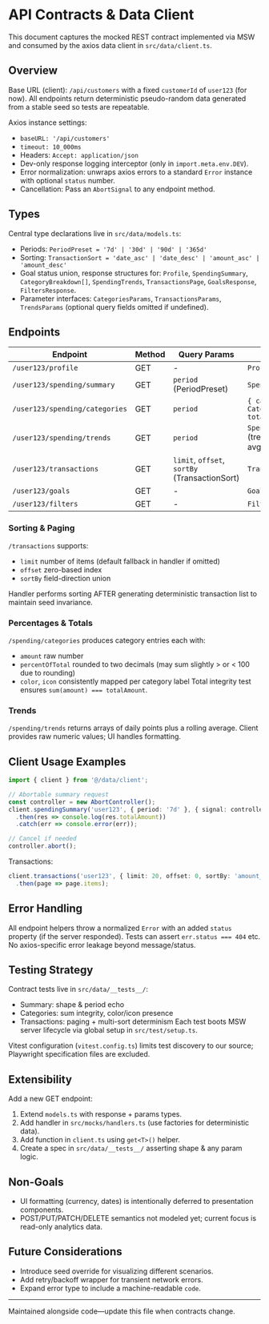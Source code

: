 # API Contracts & Data Client

This document captures the mocked REST contract implemented via MSW and consumed by the axios data client in `src/data/client.ts`.

## Overview
Base URL (client): `/api/customers` with a fixed `customerId` of `user123` (for now). All endpoints return deterministic pseudo-random data generated from a stable seed so tests are repeatable.

Axios instance settings:
- `baseURL: '/api/customers'`
- `timeout: 10_000ms`
- Headers: `Accept: application/json`
- Dev-only response logging interceptor (only in `import.meta.env.DEV`).
- Error normalization: unwraps axios errors to a standard `Error` instance with optional `status` number.
- Cancellation: Pass an `AbortSignal` to any endpoint method.

## Types
Central type declarations live in `src/data/models.ts`:
- Periods: `PeriodPreset = '7d' | '30d' | '90d' | '365d'`
- Sorting: `TransactionSort = 'date_asc' | 'date_desc' | 'amount_asc' | 'amount_desc'`
- Goal status union, response structures for: `Profile`, `SpendingSummary`, `CategoryBreakdown[]`, `SpendingTrends`, `TransactionsPage`, `GoalsResponse`, `FiltersResponse`.
- Parameter interfaces: `CategoriesParams`, `TransactionsParams`, `TrendsParams` (optional query fields omitted if undefined).

## Endpoints
| Endpoint | Method | Query Params | Response |
|----------|--------|--------------|----------|
| `/user123/profile` | GET | - | `Profile` |
| `/user123/spending/summary` | GET | `period` (PeriodPreset) | `SpendingSummary` |
| `/user123/spending/categories` | GET | `period` | `{ categories: CategoryBreakdown[], totalAmount }` |
| `/user123/spending/trends` | GET | `period` | `SpendingTrends` (trend points & rolling avg) |
| `/user123/transactions` | GET | `limit`, `offset`, `sortBy` (TransactionSort) | `TransactionsPage` |
| `/user123/goals` | GET | - | `GoalsResponse` |
| `/user123/filters` | GET | - | `FiltersResponse` |

### Sorting & Paging
`/transactions` supports:
- `limit` number of items (default fallback in handler if omitted)
- `offset` zero-based index
- `sortBy` field-direction union

Handler performs sorting AFTER generating deterministic transaction list to maintain seed invariance.

### Percentages & Totals
`/spending/categories` produces category entries each with:
- `amount` raw number
- `percentOfTotal` rounded to two decimals (may sum slightly > or < 100 due to rounding)
- `color`, `icon` consistently mapped per category label
Total integrity test ensures `sum(amount) === totalAmount`.

### Trends
`/spending/trends` returns arrays of daily points plus a rolling average. Client provides raw numeric values; UI handles formatting.

## Client Usage Examples
```ts
import { client } from '@/data/client';

// Abortable summary request
const controller = new AbortController();
client.spendingSummary('user123', { period: '7d' }, { signal: controller.signal })
  .then(res => console.log(res.totalAmount))
  .catch(err => console.error(err));

// Cancel if needed
controller.abort();
```

Transactions:
```ts
client.transactions('user123', { limit: 20, offset: 0, sortBy: 'amount_desc' })
  .then(page => page.items);
```

## Error Handling
All endpoint helpers throw a normalized `Error` with an added `status` property (if the server responded). Tests can assert `err.status === 404` etc. No axios-specific error leakage beyond message/status.

## Testing Strategy
Contract tests live in `src/data/__tests__/`:
- Summary: shape & period echo
- Categories: sum integrity, color/icon presence
- Transactions: paging + multi-sort determinism
Each test boots MSW server lifecycle via global setup in `src/test/setup.ts`.

Vitest configuration (`vitest.config.ts`) limits test discovery to our source; Playwright specification files are excluded.

## Extensibility
Add a new GET endpoint:
1. Extend `models.ts` with response + params types.
2. Add handler in `src/mocks/handlers.ts` (use factories for deterministic data).
3. Add function in `client.ts` using `get<T>()` helper.
4. Create a spec in `src/data/__tests__/` asserting shape & any param logic.

## Non-Goals
- UI formatting (currency, dates) is intentionally deferred to presentation components.
- POST/PUT/PATCH/DELETE semantics not modeled yet; current focus is read-only analytics data.

## Future Considerations
- Introduce seed override for visualizing different scenarios.
- Add retry/backoff wrapper for transient network errors.
- Expand error type to include a machine-readable `code`.

---
Maintained alongside code—update this file when contracts change.
